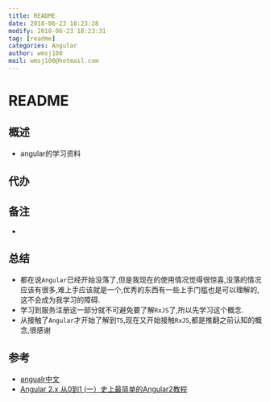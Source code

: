 ```yaml
---
title: README 
date: 2018-06-23 18:23:28 
modify: 2018-06-23 18:23:31 
tag: [readme]
categories: Angular
author: wmsj100
mail: wmsj100@hotmail.com
---
```


# README

## 概述
- angular的学习资料

## 代办

## 备注
- 

## 总结
- 都在说`Angular`已经开始没落了,但是我现在的使用情况觉得很惊喜,没落的情况应该有很多,难上手应该就是一个,优秀的东西有一些上手门槛也是可以理解的,这不会成为我学习的障碍.
- 学习到服务注册这一部分就不可避免要了解`RxJS`了,所以先学习这个概念.
- 从接触了`Angular`才开始了解到`TS`,现在又开始接触`RxJS`,都是推翻之前认知的概念,很感谢

## 参考
- [angualr中文](https://www.angular.cn/tutorial/toh-pt0)
- [Angular 2.x 从0到1 (一）史上最简单的Angular2教程](https://segmentfault.com/a/1190000008213941)
